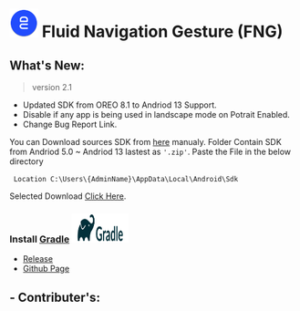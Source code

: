 
#  <img src="ic_launcher.png" height=50 width=50/> Fluid Navigation Gesture (FNG)

## What's New:

 >version 2.1

- Updated SDK from OREO 8.1 to Andriod 13 Support.
- Disable if any app is being used in landscape mode on Potrait Enabled.
- Change Bug Report Link.

You can Download sources SDK from [here]() manualy. Folder Contain SDK from Andriod 5.0 ~ Andriod 13 lastest as `'.zip'`. Paste the File in the below directory

     Location C:\Users\{AdminName}\AppData\Local\Android\Sdk

Selected Download [Click Here]().

### Install [Gradle](https://services.gradle.org/distributions/gradle-7.3.3-bin.zip) <img src="gradle.png" height="50" width="100"/>
 - [Release](https://gradle.org/releases/)
 - [Github Page](https://github.com/gradle/gradle)
 
## - Contributer's: 
